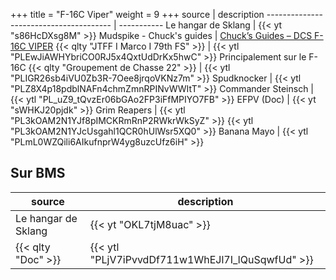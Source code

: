 +++
title = "F-16C Viper"
weight = 9
+++
source                                  | description
--------------------------------------- | -----------
Le hangar de Sklang                     | {{< yt "s86HcDXsg8M" >}}
Mudspike - Chuck's guides               | [Chuck’s Guides – DCS F-16C VIPER](https://www.mudspike.com/chucks-guides-dcs-f-16c-viper/)
{{< qlty "JTFF I Marco I 79th FS" >}}   | {{< ytl "PLEwJiAWHYbriCO0RJ5x4QxtUdDrKx5hwC" >}} Principalement sur le F-16C
{{< qlty "Groupement de Chasse 22" >}}  | {{< ytl "PLIGR26sb4iVU0Zb3R-7Oee8jrqoVKNz7m" >}}
Spudknocker                             | {{< ytl "PLZ8X4p18pdblNAFn4chmZmnRPINvWWItT" >}}
Commander Steinsch                      | {{< ytl "PL_uZ9_tQvzEr06bGAo2FP3iFfMPIYO7FB" >}}
EFPV (Doc)                              | {{< yt "sWHKJ20pjdk" >}}
Grim Reapers                            | {{< ytl "PL3kOAM2N1YJf8pIMCKRmRnP2RWkrWkSyZ" >}} {{< ytl "PL3kOAM2N1YJcUsgahl1QCR0hUlWsr5XQ0" >}}
Banana Mayo                             | {{< ytl "PLmL0WZQili6AIkufnprW4yg8uzcUfz6iH" >}}

## Sur BMS
source                    | description
------------------------- | -----------
Le hangar de Sklang       | {{< yt "OKL7tjM8uac" >}}
{{< qlty "Doc" >}}        | {{< ytl "PLjV7iPvvdDf711w1WhEJl7I_lQuSqwfUd" >}}
